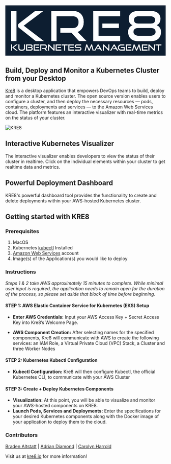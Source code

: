 ![KRE8](src/client/styles/assets/images/Kre8LogoDark.png)

## Build, Deploy and Monitor a Kubernetes Cluster from your Desktop
[Kre8](https://www.kre8.io) is a desktop application that empowers DevOps teams to build, deploy and monitor a Kubernetes cluster. The open source version enables users to configure a cluster, and then deploy the necessary resources — pods, containers, deployments and services — to the Amazon Web Services cloud. The platform features an interactive visualizer with real-time metrics on the status of your cluster.

![KRE8](src/client/styles/assets/images/Kre8Demo.gif)

## Interactive Kubernetes Visualizer
The interactive visualizer enables developers to view the status of their cluster in realtime. Click on the individual elements within your cluster to get realtime data and metrics.

## Powerful Deployment Dashboard
KRE8's powerful dashboard tool provides the functionality to create and delete deployments within your AWS-hosted Kubernetes cluster.

## Getting started with KRE8

### Prerequisites
  1. MacOS
  2. Kubernetes [kubectl](https://kubernetes.io/docs/tasks/tools/install-kubectl/) Installed
  3. [Amazon Web Services](https://aws.amazon.com) account
  4. Image(s) of the Application(s) you would like to deploy

### Instructions
*Steps 1 & 2 take AWS approximately 15 minutes to complete. While minimal user input is required, the application needs to remain open for the duration of the process, so please set aside that block of time before beginning.*

#### STEP 1: AWS Elastic Container Service for Kubernetes (EKS) Setup
* **Enter AWS Credentials:** Input your AWS Access Key + Secret Access Key into Kre8’s Welcome Page.

* **AWS Component Creation:** After selecting names for the specified components, Kre8 will communicate with AWS to create the following services: an IAM Role, a Virtual Private Cloud (VPC) Stack, a Cluster and three Worker Nodes

#### STEP 2: Kubernetes Kubectl Configuration
* **Kubectl Configuration:** Kre8 will then configure Kubectl, the official Kubernetes CLI, to communicate with your AWS Cluster

#### STEP 3: Create + Deploy Kubernetes Components
* **Visualization:** At this point, you will be able to visualize and monitor your AWS-hosted components on KRE8.
* **Launch Pods, Services and Deployments:** Enter the specifications for your desired Kubernetes components along with the Docker image of your application to deploy them to the cloud.

### Contributors
[Braden Altstatt](https://github.com/bradenaa) | [Adrian Diamond](https://github.com/AdrianDiamond13) | [Carolyn Harrold](https://github.com/carolynharrold) 

Visit us at [kre8.io](https://www.kre8.io) for more information!
